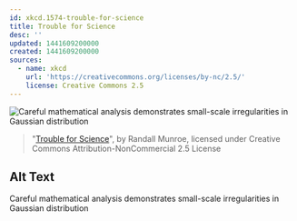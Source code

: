 ```yaml
---
id: xkcd.1574-trouble-for-science
title: Trouble for Science
desc: ''
updated: 1441609200000
created: 1441609200000
sources:
  - name: xkcd
    url: 'https://creativecommons.org/licenses/by-nc/2.5/'
    license: Creative Commons 2.5
---
```

![Careful mathematical analysis demonstrates small-scale irregularities in Gaussian distribution](https://imgs.xkcd.com/comics/trouble_for_science.png)
> "[Trouble for Science](https://xkcd.com/1574/)", by Randall Munroe, licensed under Creative Commons Attribution-NonCommercial 2.5 License

## Alt Text
Careful mathematical analysis demonstrates small-scale irregularities in Gaussian distribution
